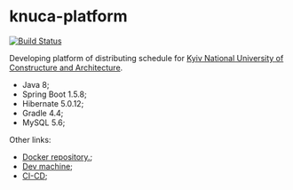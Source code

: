 # knuca-platform
[![Build Status](https://travis-ci.org/theopus/knuca-platform.svg?branch=develop)](https://travis-ci.org/theopus/knuca-platform)

Developing platform of distributing schedule for [Kyiv National University of Constructure and Architecture](http://www.knuba.edu.ua/).
* Java 8;
* Spring Boot 1.5.8;
* Hibernate 5.0.12;
* Gradle 4.4;
* MySQL 5.6;

Other links:
 * [Docker repository.](https://hub.docker.com/r/theopus/knuca-platform/);
 * [Dev machine](http://159.89.7.190:8080);
 * [CI-CD](https://travis-ci.org/theopus/knuca-platform);
